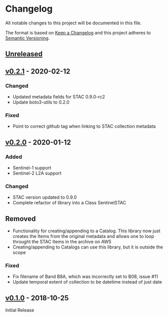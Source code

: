 # Changelog
All notable changes to this project will be documented in this file.

The format is based on [Keep a Changelog](http://keepachangelog.com/en/1.0.0/)
and this project adheres to [Semantic Versioning](http://semver.org/spec/v2.0.0.html).

## [Unreleased]

## [v0.2.1] - 2020-02-12

### Changed
- Updated metadata fields for STAC 0.9.0-rc2
- Update boto3-utils to 0.2.0

### Fixed
- Point to correct github tag when linking to STAC collection metadata

## [v0.2.0] - 2020-01-12

### Added
- Sentinel-1 support
- Sentinel-2 L2A support

### Changed
- STAC version updated to 0.9.0
- Complete refactor of library into a Class SentinelSTAC

## Removed
- Functionality for creating/appending to a Catalog. This library now just creates the Items from the original metadata and allows one to loop throught the STAC Items in the archive on AWS
- Creating/appending to Catalogs can use this library, but it is outside the scope

### Fixed
- Fix filename of Band B8A, which was incorrectly set to B08, issue #11
- Update temporal extent of collection to be datetime instead of just date

## [v0.1.0] - 2018-10-25

Initial Release

[Unreleased]: https://github.com/sat-utils/sat-stac-sentinel/compare/0.1.0...HEAD
[v0.2.1]: https://github.com/sat-utils/sat-stac-sentinel/compare/0.2.0...0.2.1
[v0.2.0]: https://github.com/sat-utils/sat-stac-sentinel/compare/0.1.0...0.2.0
[v0.1.0]: https://github.com/sat-utils/sat-stac-sentinel/tree/0.1.0
